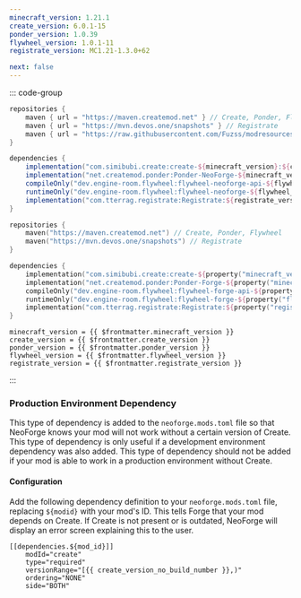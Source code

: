 ```yaml
---
minecraft_version: 1.21.1
create_version: 6.0.1-15
ponder_version: 1.0.39
flywheel_version: 1.0.1-11
registrate_version: MC1.21-1.3.0+62

next: false
---
```


<!--@include: ./template.md-->

::: code-group

```groovy [build.gradle]
repositories {
    maven { url = "https://maven.createmod.net" } // Create, Ponder, Flywheel
    maven { url = "https://mvn.devos.one/snapshots" } // Registrate
    maven { url = "https://raw.githubusercontent.com/Fuzss/modresources/main/maven/" } // ForgeConfigAPIPort
}

dependencies {
    implementation("com.simibubi.create:create-${minecraft_version}:${create_version}:slim") { transitive = false }
    implementation("net.createmod.ponder:Ponder-NeoForge-${minecraft_version}:${ponder_version}")
    compileOnly("dev.engine-room.flywheel:flywheel-neoforge-api-${flywheel_minecraft_version}:${flywheel_version}")
    runtimeOnly("dev.engine-room.flywheel:flywheel-neoforge-${flywheel_minecraft_version}:${flywheel_version}")
    implementation("com.tterrag.registrate:Registrate:${registrate_version}"))
}
```

```kotlin [build.gradle.kts]
repositories {
    maven("https://maven.createmod.net") // Create, Ponder, Flywheel
    maven("https://mvn.devos.one/snapshots") // Registrate
}

dependencies {
    implementation("com.simibubi.create:create-${property("minecraft_version")}:${property("create_version")}:slim") { isTransitive = false }
    implementation("net.createmod.ponder:Ponder-Forge-${property("minecraft_version")}:${property("ponder_version")}")
    compileOnly("dev.engine-room.flywheel:flywheel-forge-api-${property("flywheel_minecraft_version")}:${property("flywheel_version")}")
    runtimeOnly("dev.engine-room.flywheel:flywheel-forge-${property("flywheel_minecraft_version")}:${property("flywheel_version")}")
    implementation("com.tterrag.registrate:Registrate:${property("registrate_version")}")
}
```

```properties-vue [gradle.properties]
minecraft_version = {{ $frontmatter.minecraft_version }}
create_version = {{ $frontmatter.create_version }}
ponder_version = {{ $frontmatter.ponder_version }}
flywheel_version = {{ $frontmatter.flywheel_version }}
registrate_version = {{ $frontmatter.registrate_version }}
```

:::

### Production Environment Dependency

This type of dependency is added to the `neoforge.mods.toml` file so that NeoForge knows your mod will not work without
a certain
version of Create. This type of dependency is only useful if a development environment dependency was also added. This
type of dependency should not be added if your mod is able to work in a production environment without Create.

#### Configuration

Add the following dependency definition to your `neoforge.mods.toml` file,
replacing `${modid}` with your mod's ID. This tells Forge that your mod depends on Create.
If Create is not present or is outdated, NeoForge will display an error screen explaining this to the user.

```toml-vue   
[[dependencies.${mod_id}]]
    modId="create"
    type="required"
    versionRange="[{{ create_version_no_build_number }},)"
    ordering="NONE"
    side="BOTH"
```